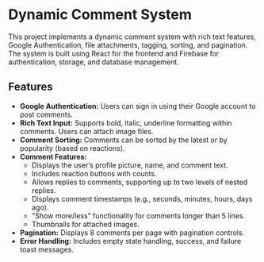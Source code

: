 # Dynamic Comment System

This project implements a dynamic comment system with rich text features, Google Authentication, file attachments, tagging, sorting, and pagination. The system is built using React for the frontend and Firebase for authentication, storage, and database management.

## Features

- **Google Authentication:** Users can sign in using their Google account to post comments.
- **Rich Text Input:** Supports bold, italic, underline formatting within comments. Users can attach image files.
- **Comment Sorting:** Comments can be sorted by the latest or by popularity (based on reactions).
- **Comment Features:**
  - Displays the user’s profile picture, name, and comment text.
  - Includes reaction buttons with counts.
  - Allows replies to comments, supporting up to two levels of nested replies.
  - Displays comment timestamps (e.g., seconds, minutes, hours, days ago).
  - "Show more/less" functionality for comments longer than 5 lines.
  - Thumbnails for attached images.
- **Pagination:** Displays 8 comments per page with pagination controls.
- **Error Handling:** Includes empty state handling, success, and failure toast messages.

